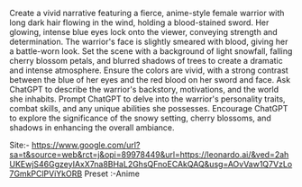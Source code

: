 
Create a vivid narrative featuring a fierce, anime-style female warrior with long dark hair flowing in the wind, holding a blood-stained sword. Her glowing, intense blue eyes lock onto the viewer, conveying strength and determination. The warrior's face is slightly smeared with blood, giving her a battle-worn look. Set the scene with a background of light snowfall, falling cherry blossom petals, and blurred shadows of trees to create a dramatic and intense atmosphere. Ensure the colors are vivid, with a strong contrast between the blue of her eyes and the red blood on her sword and face. Ask ChatGPT to describe the warrior's backstory, motivations, and the world she inhabits. Prompt ChatGPT to delve into the warrior's personality traits, combat skills, and any unique abilities she possesses. Encourage ChatGPT to explore the significance of the snowy setting, cherry blossoms, and shadows in enhancing the overall ambiance.

Site:-
https://www.google.com/url?sa=t&source=web&rct=j&opi=89978449&url=https://leonardo.ai/&ved=2ahUKEwjS46GgzeyIAxX7na8BHaL2GhsQFnoECAkQAQ&usg=AOvVaw1Q7VzLo7GmkPClPViYkORB
Preset :-Anime
